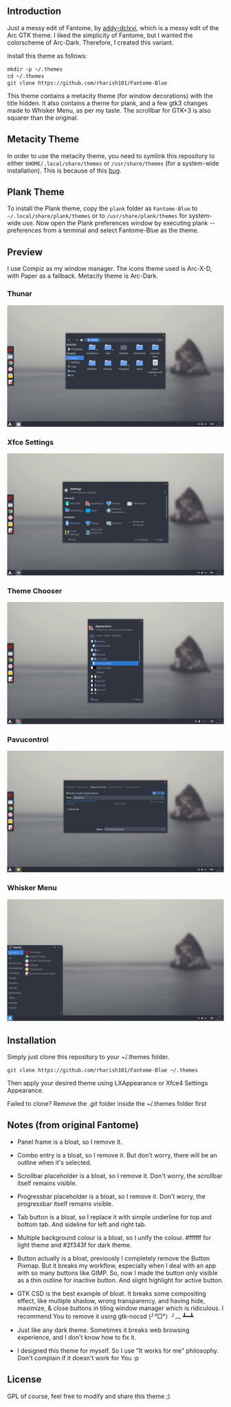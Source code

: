 ## Introduction
Just a messy edit of Fantome, by [addy-dclxvi](https://github.com/addy-dclxvi), which is a messy edit of the Arc GTK theme.
I liked the simplicity of Fantome, but I wanted the colorscheme of Arc-Dark.
Therefore, I created this variant.

Install this theme as follows:
```
mkdir -p ~/.themes
cd ~/.themes
git clone https://github.com/rharish101/Fantome-Blue
```

This theme contains a metacity theme (for window decorations) with the title hidden.
It also contains a theme for plank, and a few gtk3 changes made to Whisker Menu, as per my taste.
The scrollbar for GTK+3 is also squarer than the original.

## Metacity Theme
In order to use the metacity theme, you need to symlink this repository to either `$HOME/.local/share/themes` or `/usr/share/themes` (for a system-wide installation).
This is because of this [bug](https://bugzilla.redhat.com/show_bug.cgi?id=952854).

## Plank Theme
To install the Plank theme, copy the `plank` folder as `Fantome-Blue` to `~/.local/share/plank/themes` or to `/usr/share/plank/themes` for system-wide use.
Now open the Plank preferences window by executing plank --preferences from a terminal and select Fantome-Blue as the theme.

## Preview
I use Compiz as my window manager.
The icons theme used is Arc-X-D, with Paper as a fallback.
Metacity theme is Arc-Dark.

### Thunar
![thunar](https://raw.githubusercontent.com/rharish101/Fantome-Blue/master/thunar.png)

### Xfce Settings
![xfce-settings](https://raw.githubusercontent.com/rharish101/Fantome-Blue/master/xfce-settings.png)

### Theme Chooser
![theme-chooser](https://raw.githubusercontent.com/rharish101/Fantome-Blue/master/theme-chooser.png)

### Pavucontrol
![pavucontrol](https://raw.githubusercontent.com/rharish101/Fantome-Blue/master/pavucontrol.png)

### Whisker Menu
![whisker-menu](https://raw.githubusercontent.com/rharish101/Fantome-Blue/master/whisker-menu.png)

## Installation
Simply just clone this repository to your ~/.themes folder.
```
git clone https://github.com/rharish101/Fantome-Blue ~/.themes
```
Then apply your desired theme using LXAppearance or Xfce4 Settings Appearance.

Failed to clone? Remove the *.git* folder inside the ~/.themes folder first

## Notes (from original Fantome)

- Panel frame is a bloat, so I remove it.

- Combo entry is a bloat, so I remove it. But don't worry, there will be an outline when it's selected.

- Scrollbar placeholder is a bloat, so I remove it. Don't worry, the scrollbar itself remains visible.

- Progressbar placeholder is a bloat, so I remove it. Don't worry, the progressbar itself remains visible.

- Tab button is a bloat, so I replace it with simple underline for top and bottom tab. And sideline for left and right tab.

- Multiple background colour is a bloat, so I unify the colour. #ffffff for light theme and #2f343f for dark theme.

- Button actually is a bloat, previously I completely remove the Button Pixmap. 
But it breaks my workflow, especially when I deal with an app with so many buttons like GIMP. 
So, now I made the button only visible as a thin outline for inactive button. And slight highlight for active button.

- GTK CSD is the best example of bloat. It breaks some compositing effect, like multiple shadow, wrong transparency, and having hide, maximize, & close buttons in tiling window manager which is ridiculous. 
I recommend You to remove it using gtk-nocsd (╯°□°）╯︵ ┻━┻

- Just like any dark theme. Sometimes it breaks web browsing experience, and I don't know how to fix it.

- I designed this theme for myself. So I use "It works for me" philosophy. Don't complain if it doesn't work for You :p

## License

GPL of course, feel free to modify and share this theme ;)
